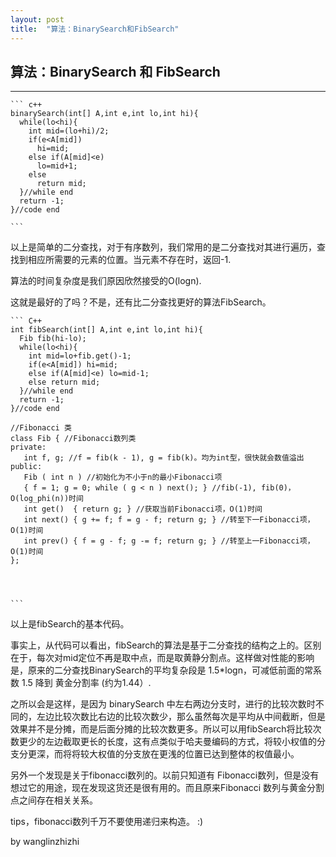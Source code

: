 ```yaml
---
layout: post
title:  "算法：BinarySearch和FibSearch"
---
```








## 算法：BinarySearch  和 FibSearch

<hr/>

``` 
​``` c++
binarySearch(int[] A,int e,int lo,int hi){
  while(lo<hi){
  	int mid=(lo+hi)/2;
    if(e<A[mid])
      hi=mid;
    else if(A[mid]<e)
      lo=mid+1;
    else
      return mid;
  }//while end
  return -1;
}//code end

​```
```

以上是简单的二分查找，对于有序数列，我们常用的是二分查找对其进行遍历，查找到相应所需要的元素的位置。当元素不存在时，返回-1.

算法的时间复杂度是我们原因欣然接受的O(logn).

这就是最好的了吗？不是，还有比二分查找更好的算法FibSearch。

``` 
​``` C++
int fibSearch(int[] A,int e,int lo,int hi){
  Fib fib(hi-lo);
  while(lo<hi){
    int mid=lo+fib.get()-1;
    if(e<A[mid]) hi=mid;
    else if(A[mid]<e) lo=mid-1;
    else return mid;
  }//while end
  return -1;
}//code end

//Fibonacci 类
class Fib { //Fibonacci数列类
private:
   int f, g; //f = fib(k - 1), g = fib(k)。均为int型，很快就会数值溢出
public:
   Fib ( int n ) //初始化为不小于n的最小Fibonacci项
   { f = 1; g = 0; while ( g < n ) next(); } //fib(-1), fib(0)，O(log_phi(n))时间
   int get()  { return g; } //获取当前Fibonacci项，O(1)时间
   int next() { g += f; f = g - f; return g; } //转至下一Fibonacci项，O(1)时间
   int prev() { f = g - f; g -= f; return g; } //转至上一Fibonacci项，O(1)时间
};




​```
```

以上是fibSearch的基本代码。

事实上，从代码可以看出，fibSearch的算法是基于二分查找的结构之上的。区别在于，每次对mid定位不再是取中点，而是取黄静分割点。这样做对性能的影响是，原来的二分查找BinarySearch的平均复杂段是 1.5*logn，可减低前面的常系数 1.5 降到 黄金分割率 (约为1.44）.

之所以会是这样，是因为 binarySearch 中左右两边分支时，进行的比较次数时不同的，左边比较次数比右边的比较次数少，那么虽然每次是平均从中间截断，但是效果并不是分摊，而是后面分摊的比较次数更多。所以可以用fibSearch将比较次数更少的左边截取更长的长度，这有点类似于哈夫曼编码的方式，将较小权值的分支分更深，而将将较大权值的分支放在更浅的位置已达到整体的权值最小。



另外一个发现是关于fibonacci数列的。以前只知道有 Fibonacci数列，但是没有想过它的用途，现在发现这货还是很有用的。而且原来Fibonacci 数列与黄金分割点之间存在相关关系。

tips，fibonacci数列千万不要使用递归来构造。 :)



by wanglinzhizhi